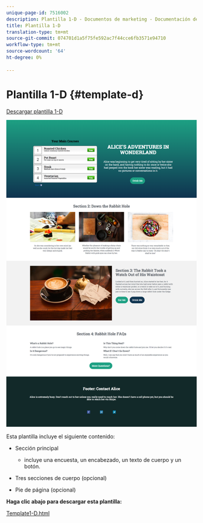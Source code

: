 ```yaml
---
unique-page-id: 7516002
description: Plantilla 1-D - Documentos de marketing - Documentación del producto
title: Plantilla 1-D
translation-type: tm+mt
source-git-commit: 074701d1a5f75fe592ac7f44cce6fb3571e94710
workflow-type: tm+mt
source-wordcount: '64'
ht-degree: 0%

---
```



# Plantilla 1-D {#template-d}

[Descargar plantilla 1-D](https://docs.marketo.com/download/attachments/7516002/Template1-D.html?version=1&amp;modificationDate=1432838102000&amp;api=v2)

![](assets/image2015-5-28-13-3a36-3a44.png)

Esta plantilla incluye el siguiente contenido:

* Sección principal

   * incluye una encuesta, un encabezado, un texto de cuerpo y un botón.

* Tres secciones de cuerpo (opcional)
* Pie de página (opcional)

**Haga clic abajo para descargar esta plantilla:**

[Template1-D.html](https://docs.marketo.com/download/attachments/7516002/Template1-D.html?version=1&amp;modificationDate=1432838102000&amp;api=v2)
